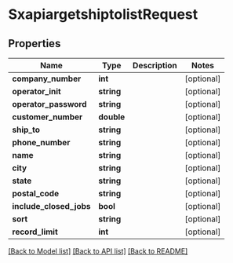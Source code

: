 # SxapiargetshiptolistRequest

## Properties
Name | Type | Description | Notes
------------ | ------------- | ------------- | -------------
**company_number** | **int** |  | [optional] 
**operator_init** | **string** |  | [optional] 
**operator_password** | **string** |  | [optional] 
**customer_number** | **double** |  | [optional] 
**ship_to** | **string** |  | [optional] 
**phone_number** | **string** |  | [optional] 
**name** | **string** |  | [optional] 
**city** | **string** |  | [optional] 
**state** | **string** |  | [optional] 
**postal_code** | **string** |  | [optional] 
**include_closed_jobs** | **bool** |  | [optional] 
**sort** | **string** |  | [optional] 
**record_limit** | **int** |  | [optional] 

[[Back to Model list]](../README.md#documentation-for-models) [[Back to API list]](../README.md#documentation-for-api-endpoints) [[Back to README]](../README.md)


